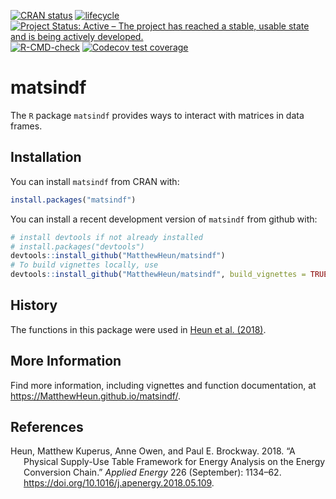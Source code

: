 
<!-- *********** -->
<!-- Note: README.md is generated from README.Rmd.   -->
<!-- Be sure to edit README.Rmd and generate the README.md file by Cmd/Ctl-shift-K -->
<!-- *********** -->
<!-- badges: start -->

[![CRAN
status](https://www.r-pkg.org/badges/version/matsindf)](https://cran.r-project.org/package=matsindf)
[![lifecycle](https://img.shields.io/badge/lifecycle-stable-brightgreen.svg)](https://lifecycle.r-lib.org/articles/stages.html#stable-1)
[![Project Status: Active – The project has reached a stable, usable
state and is being actively
developed.](https://www.repostatus.org/badges/latest/active.svg)](https://www.repostatus.org/#active)
[![R-CMD-check](https://github.com/MatthewHeun/matsindf/workflows/R-CMD-check/badge.svg)](https://github.com/MatthewHeun/matsindf/actions)
[![Codecov test
coverage](https://codecov.io/gh/MatthewHeun/matsindf/branch/master/graph/badge.svg)](https://codecov.io/gh/MatthewHeun/matsindf?branch=master)
<!-- badges: end -->

# matsindf

The `R` package `matsindf` provides ways to interact with matrices in
data frames.

## Installation

You can install `matsindf` from CRAN with:

``` r
install.packages("matsindf")
```

You can install a recent development version of `matsindf` from github
with:

``` r
# install devtools if not already installed
# install.packages("devtools")
devtools::install_github("MatthewHeun/matsindf")
# To build vignettes locally, use
devtools::install_github("MatthewHeun/matsindf", build_vignettes = TRUE)
```

## History

The functions in this package were used in [Heun et al.
(2018)](https://doi.org/10.1016/j.apenergy.2018.05.109).

## More Information

Find more information, including vignettes and function documentation,
at <https://MatthewHeun.github.io/matsindf/>.

## References

<div id="refs" class="references csl-bib-body hanging-indent">

<div id="ref-Heun:2018" class="csl-entry">

Heun, Matthew Kuperus, Anne Owen, and Paul E. Brockway. 2018. “A
Physical Supply-Use Table Framework for Energy Analysis on the Energy
Conversion Chain.” *Applied Energy* 226 (September): 1134–62.
<https://doi.org/10.1016/j.apenergy.2018.05.109>.

</div>

</div>
